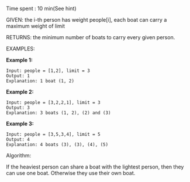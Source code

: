 Time spent :  10 min(See hint)

GIVEN: the i-th person has weight people[i], each boat can carry a maximum weight of limit

RETURNS: the minimum number of boats to carry every given person.

EXAMPLES:

**Example 1:**

```
Input: people = [1,2], limit = 3
Output: 1
Explanation: 1 boat (1, 2)
```

**Example 2:**

```
Input: people = [3,2,2,1], limit = 3
Output: 3
Explanation: 3 boats (1, 2), (2) and (3)
```

**Example 3:**

```
Input: people = [3,5,3,4], limit = 5
Output: 4
Explanation: 4 boats (3), (3), (4), (5)
```

Algorithm:

If the heaviest person can share a boat with the lightest person, then they can use one boat. Otherwise they use their own boat.